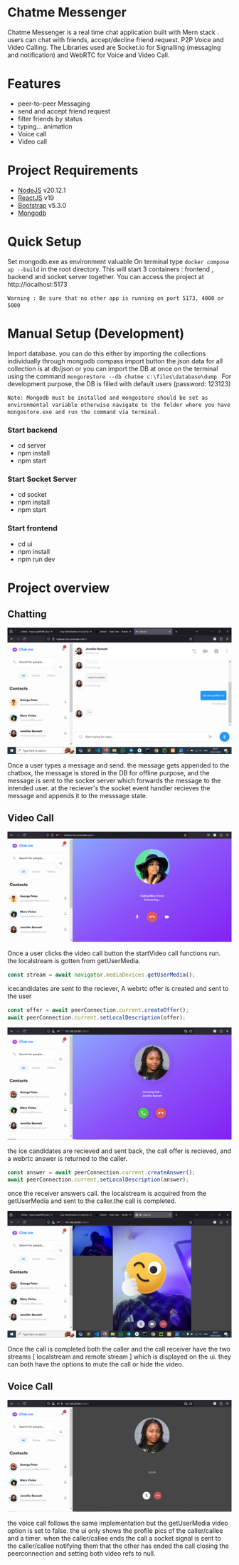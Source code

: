 # Chatme Messenger

Chatme Messenger is a real time chat application built with Mern stack . users can chat with friends, accept/decline friend request. P2P Voice and Video Calling. The Libraries used are Socket.io for Signalling (messaging and notification) and WebRTC for Voice and Video Call.

# Features

- peer-to-peer Messaging
- send and accept friend request
- filter friends by status
- typing... animation
- Voice call
- Video call

# Project Requirements

- [NodeJS](https://nodejs.org/en/download/) v20.12.1
- [ReactJS](https://reactjs.org/) v19
- [Bootstrap](https://https://getbootstrap.com/) v5.3.0
- [Mongodb](https://mongodb.com/)

# Quick Setup

Set mongodb.exe as environment valuable
On terminal type `docker compose up --build` in the root directory.
This will start 3 containers : frontend , backend and socket server together. You can access the project at http://localhost:5173

```
Warning : Be sure that no other app is running on port 5173, 4000 or 5000
```

# Manual Setup (Development)

Import database. you can do this either by importing the collections individually through mongodb compass import button the json data for all collection is at db/json or you can import the DB at once on the terminal using the command `mongorestore --db chatme c:\files\database\dump `
For development purpose, the DB is filled with default users (password: 123123)

```
Note: Mongodb must be installed and mongostore should be set as environmental variable otherwise navigate to the folder where you have mongostore.exe and run the command via terminal.
```

### Start backend

- cd server
- npm install
- npm start

### Start Socket Server

- cd socket
- npm install
- npm start

### Start frontend

- cd ui
- npm install
- npm run dev

# Project overview

## Chatting

![Project overview](assets/preview1.png?raw=true "Project overview 1")

Once a user types a message and send. the message gets appended to the chatbox, the message is stored in the DB for offline purpose, and the message is sent to the socker server which forwards the message to the intended user. at the reciever's the socket event handler recieves the message and appends it to the messsage state.

## Video Call

![Project overview](assets/preview2.png?raw=true "Project overview 2")

Once a user clicks the video call button the startVideo call functions run. the localstream is gotten from getUserMedia.

```js
const stream = await navigator.mediaDevices.getUserMedia();
```

icecandidates are sent to the reciever,
A webrtc offer is created and sent to the user

```js
const offer = await peerConnection.current.createOffer();
await peerConnection.current.setLocalDescription(offer);
```

![Project overview](assets/preview3.png?raw=true "Project overview 3")

the ice candidates are recieved and sent back, the call offer is recieved, and a webrtc answer is returned to the caller.

```js
const answer = await peerConnection.current.createAnswer();
await peerConnection.current.setLocalDescription(answer);
```

once the receiver answers call. the localstream is acquired from the getUserMedia and sent to the caller.the call is completed.

![Project overview](assets/preview4.png?raw=true "Project overview 4")

Once the call is completed both the caller and the call receiver have the two streams [ localstream and remote stream ] which is displayed on the ui. they can both have the options to mute the call or hide the video.

## Voice Call

![Project overview](assets/preview5.png?raw=true "Project overview 5")

the voice call follows the same implementation but the getUserMedia video option is set to false. the ui only shows the profile pics of the caller/callee and a timer. when the caller/callee ends the call a socket signal is sent to the caller/callee notifying them that the other has ended the call closing the peerconnection and setting both video refs to null.
